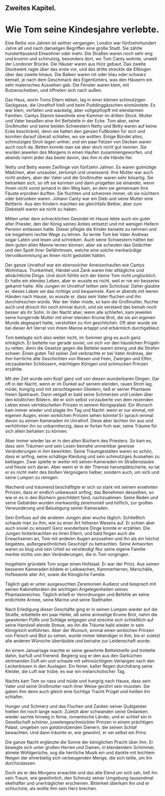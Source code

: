 <h2>Zweites Kapitel.</h2>

<h1>Wie Tom seine Kindesjahre verlebte.</h1>

Eine Reihe von Jahren ist seither vergangen. London war fünfzehnhundert
Jahre alt und nach damaligen Begriffen eine große
Stadt. Sie zählte hunderttausend Einwohner oder mehr. Die
Straßen waren noch sehr eng und krumm und schmutzig, besonders
dort, wo Tom Canty wohnte, unweit der Londoner Brücke. Die
Häuser waren aus Holz gebaut. Das zweite Stockwerk ragte über
das erste vor, und das dritte streckte die Ellbogen über das zweite
hinaus. Die Balken waren rot oder blau oder schwarz bemalt, je
nach dem Geschmack des Eigentümers, was den Häusern ein sehr
malerisches Aussehen gab. Die Fenster waren klein, mit Butzenscheiben,
und öffneten sich nach außen.

Das Haus, worin Toms Eltern lebten, lag in einer kleinen
schmutzigen Sackgasse, die Unrathof hieß und beim Puddinggässchen
einmündete. Es war klein, verfallen und wackelig, aber vollgepfropft
mit elendarmen Familien. Cantys Stamm bewohnte eine Kammer
im dritten Stock. Mutter und Vater besaßen eine Art Bettstelle in
der Ecke. Tom aber, seine Großmutter und seine beiden Schwestern
Netty und Betty waren auf keine Ecke beschränkt, denn sie hatten
den ganzen Fußboden für sich und konnten darauf überall schlafen,
wo sie wollten. Einige Bündel altes, schmutziges Stroh lagen umher,
und ein paar Fetzen von Decken waren auch noch da. Betten
konnte man sie aber doch nicht gut nennen. Sie wurden jeweilen
des Morgens in einen Haufen zusammengeworfen, und abends nahm
jeder das beste davon, das ihm in die Hände fiel.

Netty und Betty waren Zwillinge von fünfzehn Jahren. Es
waren gutmütige Mädchen, aber unsauber, zerlumpt und unwissend. 
Ihre Mutter war auch nicht anders, aber der Vater und die Großmutter
waren sehr bösartig. Sie betranken sich, so oft sie konnten
und dann prügelten sie einander, wenn ihnen nicht sonst jemand in
den Weg kam, an dem sie gemeinsam ihre Fäuste erproben durften.
Sie fluchten und schworen immer, ob sie nüchtern oder betrunken
waren. Johann Canty war ein Dieb und seine Mutter eine Bettlerin.
Aus den Kindern machten sie gleichfalls Bettler, aber zum Diebstahl
waren sie nicht zu haben.

Mitten unter dem schrecklichen Gesindel im Hause lebte auch ein
guter alter Priester, den der König seines Amtes entsetzt und mit
wenigen Hellern Pension entlassen hatte. Dieser pflegte die Kinder
beiseite zu nehmen und sie insgeheim rechte Wege zu lehren. So
lernte Tom bei Vater Andreas sogar Latein und lesen und schreiben.
Auch seine Schwestern hätten bei dem guten alten Manne lernen
können, aber sie scheuten das Gelächter und den Spott ihrer Gefährtinnen,
welche eine solche merkwürdige Vervollkommnung an ihnen
nicht geduldet hätten.

Der ganze Unrathof war ein ebensolcher Ameisenhaufen wie
Cantys Wohnhaus. Trunkenheit, Händel und Zank waren hier alltägliche
und allnächtliche Dinge. Und doch fühlte sich der kleine Tom
nicht unglücklich. Er hatte ein elendes Leben, aber er wusste es nicht,
weil er nie ein besseres gekannt hatte. Alle Jungen im Unrathof
teilten sein Schicksal. Daher glaubte er, dieses Leben sei das richtige
und bequemste. Kam er abends mit leeren Händen nach Hause, so
wusste er, dass sein Vater fluchen und ihn durchdreschen würde. War
der Vater müde, so kam die Großmutter, fluchte auch und drosch ihn
noch einmal durch, und sie verstand das beinah noch besser als ihr
Sohn. In der Nacht aber, wenn alle schliefen, kam jeweilen seine
hungernde Mutter mit einer elenden Krume Brot, die sie am eigenen
Munde abgespart hatte, verstohlen zu ihm geschlichen. Oft aber
wurde sie bei dieser Art Verrat von ihrem Manne ertappt und erbärmlich
durchgebleut.

Tom beklagte sich also weiter nicht, im Sommer ging es auch ganz
erträglich. Er bettelte nur gerade soviel, um sich vor den häuslichen
Prügeln zu retten, denn die Gesetze gegen die Bettelei waren streng
und die Strafen schwer. Einen guten Teil seiner Zeit verbrachte er
bei Vater Andreas, der ihm herrliche alte Geschichten von Riesen und
Feen, Zwergen und Elfen, verzauberten Schlössern, mächtigen Königen
und schmucken Prinzen erzählte.
 

Mit der Zeit wurde sein Kopf ganz voll von diesen wunderbaren
Dingen. Gar oft in der Nacht, wenn er im Dunkel auf seinem elenden,
rauen Stroh lag, müde, hungrig und mit zerschlagenen Gliedern,
ließ er seiner Phantasie freien Spielraum. Dann vergaß er bald
seine Schmerzen und Leiden über den köstlichen Bildern, die er sich
selbst vorzauberte von dem reizenden Leben eines verhätschelten Prinzen
in seinem Königspalast. Ein Wunsch kam immer wieder und
plagte ihn Tag und Nacht: wenn er nur einmal, mit eigenen Augen,
einen wirklichen Prinzen sehen könnte! Er sprach einmal davon zu
seinen Kameraden im Unrathof. Diese aber lachten ihn aus und verhöhnten
ihn so unbarmherzig, dass er fortan froh war, seine Träume
für sich allein behalten zu können.

Aber immer wieder las er in den alten Büchern des Priesters.
So kam es, dass sein Träumen und sein Lesen beinahe unmerkbar
gewisse Veränderungen in ihm bewirkten. Seine Traumgestalten
waren so schön, dass er anfing, seine schäbige Kleidung und sein
schmutziges Aussehen zu beklagen. Zwar spielte er weiter mit seinen
Kameraden im Straßenstaube und freute sich daran. Aber wenn er
in der Themse herumplätscherte, so tat er es nicht mehr des bloßen
Vergnügens halber, sondern auch, um sich und seine Lumpen zu
reinigen.

Wachend und träumend beschäftigte er sich so stark mit seinem
ersehnten Prinzen, dass er endlich unbewusst anfing, das Benehmen
desselben, so wie er es in den Büchern geschildert fand, nachzuahmen.
Seine Reden und seine Gebärden wurden merkwürdig zeremoniell
und höflich, zur großen Verwunderung und Belustigung seiner Kameraden.

Sein Einfluss auf die anderen Jungen aber wuchs täglich. Schließlich
schaute man zu ihm, wie zu einer Art höheren Wesens auf. Er
schien aber auch soviel zu wissen! Ganz wunderbare Dinge konnte
er erzählen. Die Jungen hinterbrachten es ihren Eltern, und bald
fingen auch die Erwachsenen an, Tom mit anderen Augen anzusehen
und ihn als ein höchst begabtes, außergewöhnliches Geschöpf zu betrachten.
Seine Antworten waren so klug und sein Urteil so verständig!
Nur seine eigene Familie merkte nichts von den Veränderungen,
die in Tom vorgingen.

Insgeheim gründete Tom sogar einen Hofstaat. Er war der Prinz.
Aus seinen besseren Kameraden bildete er Leibwachen, Kammerherren,
Marschälle, Hofbeamte aller Art, sowie die Königliche Familie.
 

Täglich gab er unter ausgesuchten Zeremonien Audienz und besprach
mit seinen Kabinettsräten die wichtigen Angelegenheiten seines
Phantasiereiches. Täglich erließ er Verordnungen und Befehle an
seine erdichtete Armee, seine Marine und seine Statthalter.

Nach Erledigung dieser Geschäfte ging er in seinen Lumpen wieder
auf die Straße, erbettelte ein paar Heller, aß seine armselige
Krume Brot, nahm die gewohnten Püffe und Schläge entgegen und
streckte sich schließlich auf seine Handvoll elende Streue, wo ihn die
Träume bald wieder in sein Königreich entführten. Aber der Wunsch,
einmal einen wirklichen Prinzen von Fleisch und Blut zu sehen, wurde
immer lebendiger in ihm, bis er zuletzt alle anderen Wünsche übertäubte
und beinahe zur Leidenschaft wurde.

An einem Januartage machte er seine gewohnte Bettelstreife und
trottelte dahin, barfuß und frierend. Begierig sog er den aus den
Garküchen strömenden Duft ein und schaute mit sehnsüchtigem Verlangen
nach den Leckerbissen in den Auslagen. Ein feiner, kalter
Regen durchdrang seine Kleider, die Luft war trübe; es war ein
melancholischer Tag.

Nachts kam Tom so nass und müde und hungrig nach Hause, dass
sein Vater und seine Großmutter nach ihrer Weise gerührt sein mussten.
Sie gaben ihm denn auch gleich eine tüchtige Tracht Prügel und
hießen ihn schlafen.

Hunger und Schmerz und das Fluchen und Zanken seiner Quälgeister
hielten ihn noch lange wach. Zuletzt aber schwanden seine Gedanken
wieder sachte hinweg in ferne, romantische Länder, und er
schlief ein in Gesellschaft schöner, juwelengeschmückter Prinzen in
einem prächtigen Palast, umgeben von goldstrotzenden Dienern, die
seinen Schlaf bewachten. Und dann träumte er, wie gewohnt, er
sei selbst ein Prinz.

Die ganze Nacht erglänzte die Sonne der königlichen Pracht über
ihm. Er bewegte sich unter großen Herren und Damen, in blendendem
Schimmer, atmete Wohlgerüche, sog die herrliche Musik ein und
dankte mit leichtem Neigen der ehrerbietig sich verbeugenden Menge,
die sich teilte, um ihn durchzulassen.

Doch als er des Morgens erwachte und das alte Elend um sich sah,
ließ ihn sein Traum, wie gewöhnlich, den Schmutz seiner Umgebung
tausendmal ekelhafter und unerträglicher erscheinen. Bitterkeit überkam
ihn und er schluchzte, als wollte ihm sein Herz brechen.

